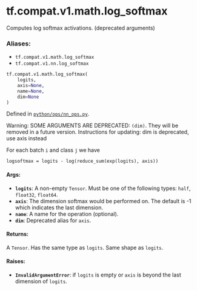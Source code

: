 <div itemscope itemtype="http://developers.google.com/ReferenceObject">
<meta itemprop="name" content="tf.compat.v1.math.log_softmax" />
<meta itemprop="path" content="Stable" />
</div>

# tf.compat.v1.math.log_softmax

Computes log softmax activations. (deprecated arguments)

### Aliases:

* `tf.compat.v1.math.log_softmax`
* `tf.compat.v1.nn.log_softmax`

``` python
tf.compat.v1.math.log_softmax(
    logits,
    axis=None,
    name=None,
    dim=None
)
```



Defined in [`python/ops/nn_ops.py`](/code/stable/tensorflow/python/ops/nn_ops.py).

<!-- Placeholder for "Used in" -->

Warning: SOME ARGUMENTS ARE DEPRECATED: `(dim)`. They will be removed in a future version.
Instructions for updating:
dim is deprecated, use axis instead

For each batch `i` and class `j` we have

    logsoftmax = logits - log(reduce_sum(exp(logits), axis))

#### Args:


* <b>`logits`</b>: A non-empty `Tensor`. Must be one of the following types: `half`,
  `float32`, `float64`.
* <b>`axis`</b>: The dimension softmax would be performed on. The default is -1 which
  indicates the last dimension.
* <b>`name`</b>: A name for the operation (optional).
* <b>`dim`</b>: Deprecated alias for `axis`.


#### Returns:

A `Tensor`. Has the same type as `logits`. Same shape as `logits`.



#### Raises:


* <b>`InvalidArgumentError`</b>: if `logits` is empty or `axis` is beyond the last
  dimension of `logits`.